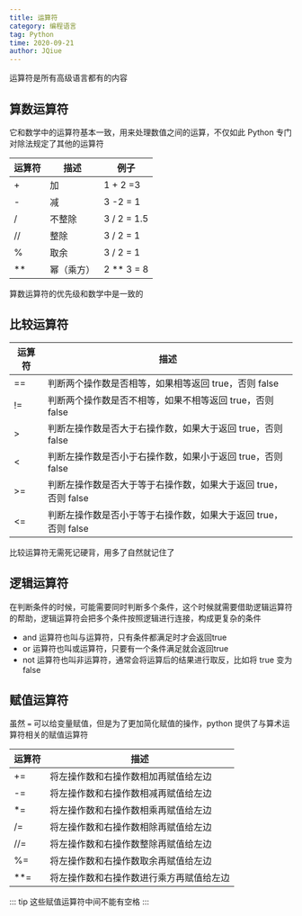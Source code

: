 ```yaml
---
title: 运算符
category: 编程语言
tag: Python
time: 2020-09-21
author: JQiue
---
```


运算符是所有高级语言都有的内容

## 算数运算符

它和数学中的运算符基本一致，用来处理数值之间的运算，不仅如此 Python 专门对除法规定了其他的运算符

运算符|描述|例子
---|---|---
+|加|1 + 2 =3
-|减|3 -2 = 1
/|不整除| 3 / 2 = 1.5
//|整除| 3 / 2 = 1
%|取余| 3 / 2 = 1
\*\*|幂（乘方）| 2 \*\* 3 = 8

算数运算符的优先级和数学中是一致的

## 比较运算符

运算符|描述
---|---
==|判断两个操作数是否相等，如果相等返回 true，否则 false
!=|判断两个操作数是否不相等，如果不相等返回 true，否则 false
>|判断左操作数是否大于右操作数，如果大于返回 true，否则 false
<|判断左操作数是否小于右操作数，如果小于返回 true，否则 false
>=|判断左操作数是否大于等于右操作数，如果大于返回 true，否则 false
<=|判断左操作数是否小于等于右操作数，如果大于返回 true，否则 false

比较运算符无需死记硬背，用多了自然就记住了

## 逻辑运算符

在判断条件的时候，可能需要同时判断多个条件，这个时候就需要借助逻辑运算符的帮助，逻辑运算符会把多个条件按照逻辑进行连接，构成更复杂的条件

+ and 运算符也叫与运算符，只有条件都满足时才会返回true
+ or 运算符也叫或运算符，只要有一个条件满足就会返回true
+ not 运算符也叫非运算符，通常会将运算后的结果进行取反，比如将 true 变为 false

## 赋值运算符

虽然 `=` 可以给变量赋值，但是为了更加简化赋值的操作，python 提供了与算术运算符相关的赋值运算符

运算符|描述
---|---
+=|将左操作数和右操作数相加再赋值给左边
-=|将左操作数和右操作数相减再赋值给左边
*=|将左操作数和右操作数相乘再赋值给左边
/=|将左操作数和右操作数相除再赋值给左边
//=|将左操作数和右操作数整除再赋值给左边
%=|将左操作数和右操作数取余再赋值给左边
**=|将左操作数和右操作数进行乘方再赋值给左边

::: tip
这些赋值运算符中间不能有空格
:::
